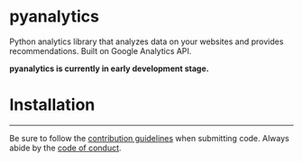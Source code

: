 # pyanalytics
Python analytics library that analyzes data on your websites and provides recommendations. Built on Google Analytics API.

**pyanalytics is currently in early development stage.**

# Installation

---

Be sure to follow the [contribution guidelines](CONTRIBUTING.md) when submitting code. Always abide by the [code of conduct](CODE_OF_CONDUCT.md).
